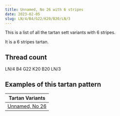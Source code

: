 ```yaml
---
title: Unnamed, No 26 with 6 stripes
date: 2023-02-05
slug: LN/4/B4/G22/K20/B20/LN/3
---
```

This is a list of all the tartan sett variants with 6 stripes.

It is a 6 stripes tartan.


## Thread count
LN/4 B4 G22 K20 B20 LN/3

## Examples of this tartan pattern

| Tartan Variants |
|---------------|
| [Unnamed, No 26](/variants/ln/4/b4/g22/k20/b20/ln/3-b304080-g008000-k000000-lne0e0e0)||
